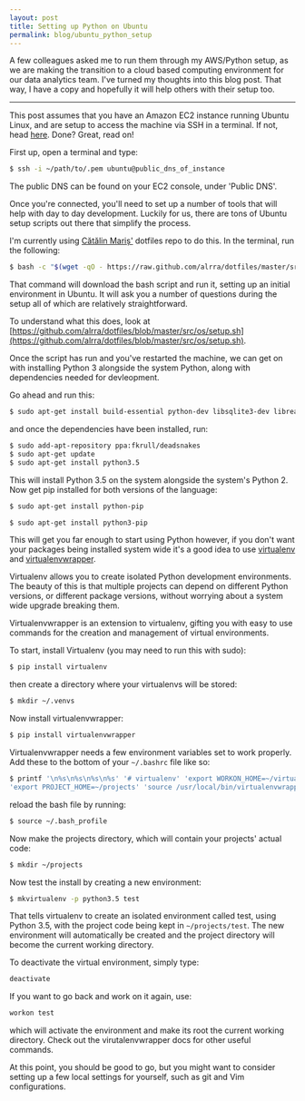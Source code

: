 ```yaml
---
layout: post
title: Setting up Python on Ubuntu
permalink: blog/ubuntu_python_setup
---
```


A few colleagues asked me to run them through my AWS/Python setup, as we are making the transition to a cloud based computing environment for our data analytics team. I've turned my thoughts into this blog post. That way, I have a copy and hopefully it will help others with their setup too.

-----
<!--more-->

This post assumes that you have an Amazon EC2 instance running Ubuntu Linux, and are setup to access the machine via SSH in a terminal. If not, head [here](http://docs.aws.amazon.com/AWSEC2/latest/UserGuide/AccessingInstancesLinux.html). Done? Great, read on!

First up, open a terminal and type:

```bash
$ ssh -i ~/path/to/.pem ubuntu@public_dns_of_instance
```

The public DNS can be found on your EC2 console, under 'Public DNS'.

Once you're connected, you'll need to set up a number of tools that will help with day to day development. Luckily for us, there are tons of Ubuntu setup scripts out there that simplify the process.

I'm currently using [Cătălin Mariș'](https://github.com/alrra) dotfiles repo to do this. In the terminal, run the following:

```bash
$ bash -c "$(wget -qO - https://raw.github.com/alrra/dotfiles/master/src/os/setup.sh)"
```

That command will download the bash script and run it, setting up an initial environment in Ubuntu. It will ask you a number of questions during the setup all of which are relatively straightforward.

To understand what this does, look at [https://github.com/alrra/dotfiles/blob/master/src/os/setup.sh](https://github.com/alrra/dotfiles/blob/master/src/os/setup.sh).

Once the script has run and you've restarted  the machine, we can get on with installing Python 3 alongside the system Python, along with dependencies needed for devleopment.

Go ahead and run this:

```bash
$ sudo apt-get install build-essential python-dev libsqlite3-dev libreadline6-dev libgdbm-dev zlib1g-dev libbz2-dev sqlite3 zip
```

and once the dependencies have been installed, run:

```bash
$ sudo add-apt-repository ppa:fkrull/deadsnakes
$ sudo apt-get update
$ sudo apt-get install python3.5
```

This will install Python 3.5 on the system alongside the system's Python 2. Now get pip installed for both versions of the language:

```bash
$ sudo apt-get install python-pip
```

```bash
$ sudo apt-get install python3-pip
```

This will get you far enough to start using Python however, if you don't want your packages being installed system wide it's a good idea to use [virtualenv](https://virtualenv.pypa.io/en/stable/) and [virtualenvwrapper](https://virtualenvwrapper.readthedocs.io/en/latest/).

Virtualenv allows you to create isolated Python development environments. The beauty of this is that multiple projects can depend on different Python versions, or different package versions, without worrying about a system wide upgrade breaking them.

Virtualenvwrapper is an extension to virtualenv, gifting you with easy to use commands for the creation and management of virtual environments.

To start, install Virtualenv (you may need to run this with sudo):

```bash
$ pip install virtualenv
```

then create a directory where your virtualenvs will be stored:

```bash
$ mkdir ~/.venvs
```

Now install virtualenvwrapper:

```bash
$ pip install virtualenvwrapper
```

Virtualenvwrapper needs a few environment variables set to work properly. Add these to the bottom of your `~/.bashrc` file like so:

```bash
$ printf '\n%s\n%s\n%s\n%s' '# virtualenv' 'export WORKON_HOME=~/virtualenvs' \
'export PROJECT_HOME=~/projects' 'source /usr/local/bin/virtualenvwrapper.sh' >> ~/.bash_functions
```

reload the bash file by running:

```bash
$ source ~/.bash_profile
```

Now make the projects directory, which will contain your projects' actual code:

```bash
$ mkdir ~/projects
```

Now test the install by creating a new environment:

```bash
$ mkvirtualenv -p python3.5 test
```

That tells virtualenv to create an isolated environment called test, using Python 3.5, with the project code being kept in `~/projects/test`. The new environment will automatically be created and the project directory will become the current working directory.

To deactivate the virtual environment, simply type:

```bash
deactivate
```

If you want to go back and work on it again, use:

```bash
workon test
```

which will activate the environment and make its root the current working directory. Check out the virutalenvwrapper docs for other useful commands.

At this point, you should be good to go, but you might want to consider setting up a few local settings for yourself, such as git and Vim configurations.



